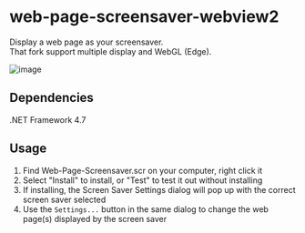 # web-page-screensaver-webview2

Display a web page as your screensaver.  
That fork support multiple display and WebGL (Edge). 

![image](https://user-images.githubusercontent.com/96838258/148791663-cb466735-c6c2-45cc-ab1b-b205c0fef466.png)

## Dependencies

.NET Framework 4.7

## Usage

1. Find Web-Page-Screensaver.scr on your computer, right click it
2. Select "Install" to install, or "Test" to test it out without installing
3. If installing, the Screen Saver Settings dialog will pop up with the correct screen saver selected
4. Use the `Settings...` button in the same dialog to change the web page(s) displayed by the screen saver
